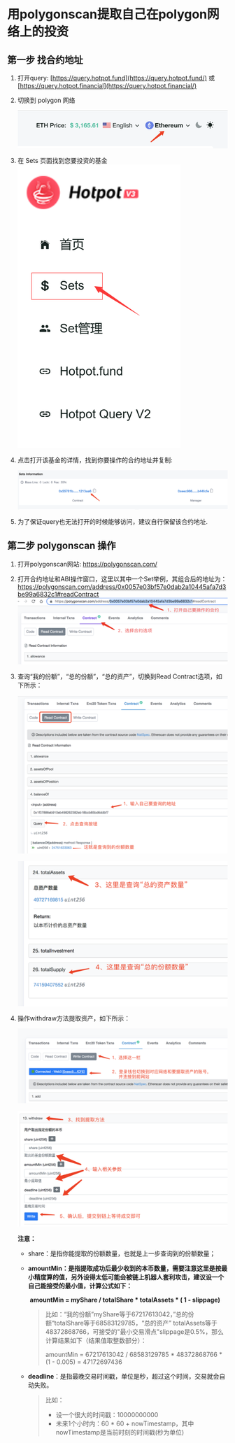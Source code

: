 # 用polygonscan提取自己在polygon网络上的投资



## 第一步 找合约地址

1. 打开query:
   [https://query.hotpot.fund](https://query.hotpot.fund/) 或 [https://query.hotpot.financial](https://query.hotpot.financial/)
   
2. 切换到 polygon 网络 

   ![image-20220119103033057](../../assets/imgs/image-20220119103033057.png)

3. 在 Sets 页面找到您要投资的基金
   ![image](../../assets/imgs/3C983E29275A48E58628775A9B5B77DC.png)
   
4. 点击打开该基金的详情，找到你要操作的合约地址并复制: 

   ![image-20220119114938607](../../assets/imgs/image-20220119114938607.png)

5. 为了保证query也无法打开的时候能够访问，建议自行保留该合约地址.



## 第二步 polygonscan 操作

1. 打开polygonscan网站: https://polygonscan.com/

2. 打开合约地址和ABI操作窗口，这里以其中一个Set举例，其组合后的地址为：https://polygonscan.com/address/0x0057e03bf57e0dab2a10445afa7d3be99a6832c1#readContract
   ![image-20220119122915451](../../assets/imgs/image-20220124095149267.png)
   
3. 查询“我的份额”，“总的份额”，“总的资产”，切换到Read Contract选项，如下所示：

   ![image-20220119123426860](../../assets/imgs/image-20220119123426860.png)

   ![image-20220127141237084](../../assets/imgs/image-20220127141237084.png)

4. 操作withdraw方法提取资产，如下所示：

   ![image-20220119124033862](../../assets/imgs/image-20220119124033862.png)

   ![image-20220119125102209](../../assets/imgs/image-20220119125102209.png)

   **注意：**

   + share：是指你能提取的份额数量，也就是上一步查询到的份额数量；
   + **amountMin：是指提取成功后最少收到的本币数量，需要注意这里是按最小精度算的值，另外设得太低可能会被链上机器人套利攻击，建议设一个自己能接受的最小值，计算公式如下：**
   
     ​                **amountMin = myShare / totalShare * totalAssets  * ( 1 - slippage)**
     
     > 比如：“我的份额”myShare等于67217613042，”总的份额“totalShare等于68583129785，“总的资产”  totalAssets等于48372868766，可接受的"最小交易滑点"slippage是0.5%，那么计算结果如下（结果值取整数部分）：
     >
     > amountMin = 67217613042 / 68583129785 * 48372868766 * (1 - 0.005) = 47172697436
     
   + **deadline**：是指最晚交易时间戳，单位是秒，超过这个时间，交易就会自动失败。
   
     > 比如：
     >
     > + 设一个很大的时间戳：10000000000
     > + 未来1个小时内：60 * 60 + nowTimestamp，其中nowTimestamp是当前时刻的时间戳(秒为单位)